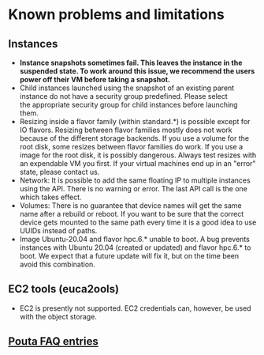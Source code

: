# Known problems and limitations

## Instances

-   **Instance snapshots sometimes fail. This leaves the instance in
    the suspended state. To work around this issue, we recommend the users
    power off their VM before taking a snapshot.**
-   Child instances launched using the snapshot of an existing parent
    instance do not have a security group predefined. 
    Please select the appropriate security group for
    child instances before launching them.
-   Resizing inside a flavor family (within standard.\*) is
    possible  except for IO flavors. Resizing between flavor
    families mostly does not work because of the different storage
    backends. If you use a volume for the root disk, some resizes
    between flavor families do work. If you use a image for the root disk,
    it is possibly dangerous. Always test resizes with an expendable VM you
    first. If your virtual machines end up in an "error"
    state, please contact us.
-   Network: It is possible to add the same floating IP to multiple
    instances using the API. There is no warning or error. The last
    API call is the one which takes effect.
-   Volumes: There is no guarantee that device names will get the same
    name after a rebuild or reboot. If you want to be sure that the
    correct device gets mounted to the same path every time it is a good
    idea to use UUIDs instead of paths.
-   Image Ubuntu-20.04 and flavor hpc.6.* unable to boot. A bug prevents
    instances with Ubuntu 20.04 (created or updated) and flavor hpc.6.*
    to boot. We expect that a future update will fix it, but on the time
    been avoid this combination.

## EC2 tools (euca2ools)


-   EC2 is presently not supported. EC2 credentials can, however, be
    used with the object storage.

## [Pouta FAQ entries](../../../support/faq/#pouta)

